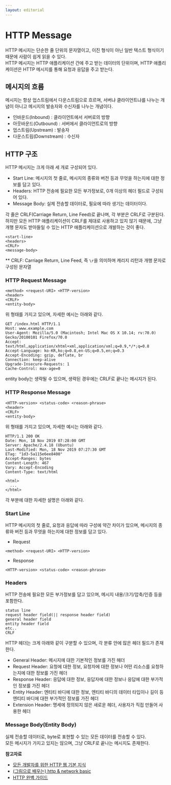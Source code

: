 ```yaml
---
layout: editorial
---
```


# HTTP Message

HTTP 메시지는 단순한 줄 단위의 문자열이고, 이진 형식이 아닌 일반 텍스트 형식이기 때문에 사람이 쉽게 읽을 수 있다.\
HTTP 메시지는 HTTP 애플리케이션 간에 주고 받는 데이터의 단위이며, HTTP 애플리케이션은 HTTP 메시지를 통해 요청과 응답을 주고 받는다.

## 메시지의 흐름

메시지는 항상 업스트림에서 다운스트림으로 흐르며, 서버냐 클라이언트냐를 나누는 개념이 아니고 메시지의 발송자와 수신자를 나누는 개념이다.

* 인바운드(Inbound) : 클라이언트에서 서버로의 방향
* 아웃바운드(Outbound) : 서버에서 클라이언트로의 방향
* 업스트림(Upstream) : 발송자
* 다운스트림(Downstream) : 수신자

## HTTP 구조

HTTP 메시지는 크게 아래 세 개로 구성되어 있다.

* Start Line: 메시지의 첫 줄로, 메시지의 종류와 버전 등과 무엇을 하는지에 대한 정보를 담고 있다.
* Headers: HTTP 전송에 필요한 모든 부가정보로, 0개 이상의 헤더 필드로 구성되어 있다.
* Message Body: 실제 전송할 데이터로, 필요에 따라 생기는 데이터이다.

각 줄은 CRLF(Carriage Return, Line Feed)로 끝나며, 각 부분은 CRLF로 구분된다.\
하지만 모든 HTTP 애플리케이션이 CRLF를 제대로 사용하고 있지 않기 때문에, 그냥 개행 문자도 받아들일 수 있는 HTTP 애플리케이션으로 개발하는 것이 좋다.

```http
<start-line>
<headers>
<CRLF>
<message-body>
```

\*\* CRLF: Carriage Return, Line Feed, 즉 `\r`을 의미하며 캐리지 리턴과 개행 문자로 구성된 문자열

### HTTP Request Message

```http
<method> <request-URI> <HTTP-version>
<header>
<CRLF>
<entity-body>
```

위 형태를 가지고 있으며, 자세한 예시는 아래와 같다.

```http
GET /index.html HTTP/1.1
Host: www.example.com
User-Agent: Mozilla/5.0 (Macintosh; Intel Mac OS X 10.14; rv:70.0) Gecko/20100101 Firefox/70.0
Accept: text/html,application/xhtml+xml,application/xml;q=0.9,*/*;q=0.8
Accept-Language: ko-KR,ko;q=0.8,en-US;q=0.5,en;q=0.3
Accept-Encoding: gzip, deflate, br
Connection: keep-alive
Upgrade-Insecure-Requests: 1
Cache-Control: max-age=0
```

entity body는 생략될 수 있으며, 생략된 경우에는 CRLF로 끝나는 메시지가 된다.

### HTTP Response Message

```http
<HTTP-version> <status-code> <reason-phrase>
<header>
<CRLF>
<entity-body>
```

위 형태를 가지고 있으며, 자세한 예시는 아래와 같다.

```http
HTTP/1.1 200 OK
Date: Mon, 18 Nov 2019 07:28:00 GMT
Server: Apache/2.4.18 (Ubuntu)
Last-Modified: Mon, 18 Nov 2019 07:27:30 GMT
ETag: "1d3-5a115e6ee8400"
Accept-Ranges: bytes
Content-Length: 467
Vary: Accept-Encoding
Content-Type: text/html

<html>
  ...
</html>
```

각 부분에 대한 자세한 설명은 아래와 같다.

### Start Line

HTTP 메시지의 첫 줄로, 요청과 응답에 따라 구성에 약간 차이가 있으며, 메시지의 종류와 버전 등과 무엇을 하는지에 대한 정보를 담고 있다.

* Request

```http
<method> <request-URI> <HTTP-version>
```

* Response

```http
<HTTP-version> <status-code> <reason-phrase>
```

### Headers

HTTP 전송에 필요한 모든 부가정보를 담고 있으며, 메시지 내용/크기/압축/인증 등을 포함한다.

```http
status line
request header field(|| response header field)
general header field
entity header field
etc..
CRLF
```

HTTP 헤더는 크게 아래와 같이 구분할 수 있으며, 각 분류 안에 많은 헤더 필드가 존재한다.

* General Header: 메시지에 대한 기본적인 정보를 가진 헤더
* Request Header: 요청에 대한 정보, 요청자에 대한 정보나 어떤 리소스를 요청하는지에 대한 정보를 가진 헤더
* Response Header: 응답에 대한 정보, 응답자에 대한 정보나 응답에 대한 부가적인 정보를 가진 헤더
* Entity Header: 엔티티 바디에 대한 정보, 엔티티 바디의 데이터 타입이나 길이 등 엔티티 바디에 대한 부가적인 정보를 가진 헤더
* Extension Header: 명세에 정의되지 않은 새로운 헤더, 사용자가 직접 만들어 사용한 헤더

### Message Body(Entity Body)

실제 전송할 데이터로, byte로 표현할 수 있는 모든 데이터를 전송할 수 있다.\
모든 메시지가 가지고 있지는 않으며, 그냥 CRLF로 끝나는 메시지도 존재한다.

**참고자료**

* [모든 개발자를 위한 HTTP 웹 기본 지식](https://www.inflearn.com/course/http-%EC%9B%B9-%EB%84%A4%ED%8A%B8%EC%9B%8C%ED%81%AC)
* [(그림으로 배우는) http & network basic](https://www.nl.go.kr/seoji/contents/S80100000000.do?schM=intgr\_detail\_view\_isbn\&page=1\&pageUnit=10\&schType=simple\&schStr=9788931447897\&isbn=9788931447897\&cipId=200443691%2C)
* [HTTP 완벽 가이드](https://www.nl.go.kr/seoji/contents/S80100000000.do?schM=intgr\_detail\_view\_isbn\&page=1\&pageUnit=10\&schType=simple\&schStr=HTTP+%EC%99%84%EB%B2%BD+%EA%B0%80%EC%9D%B4%EB%93%9C\&isbn=9788966261208\&cipId=200309770%2C4096969)
